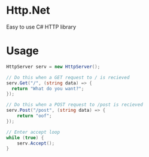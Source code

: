 # Http.Net
Easy to use C# HTTP library

# Usage
```cs
HttpServer serv = new HttpServer();

// Do this when a GET request to / is recieved
serv.Get("/", (string data) => {
  return "What do you want?";
});

// Do this when a POST request to /post is recieved
serv.Post("/post", (string data) => {
    return "oof";
});

// Enter accept loop
while (true) {
    serv.Accept();
}
```
